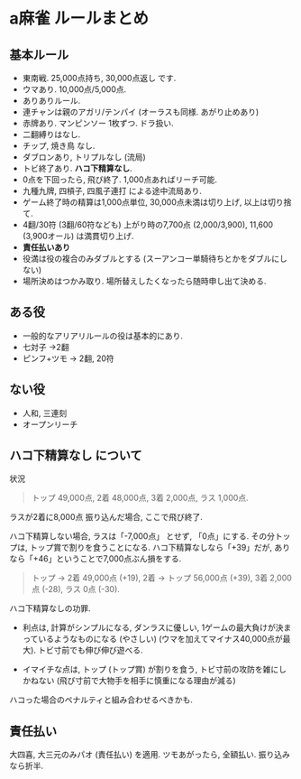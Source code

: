 # a麻雀 ルールまとめ

## 基本ルール

* 東南戦. 25,000点持ち, 30,000点返し です.
* ウマあり. 10,000点/5,000点.
* ありありルール.
* 連チャンは親のアガリ/テンパイ (オーラスも同様. あがり止めあり)
* 赤牌あり. マンピンソー 1枚ずつ. ドラ扱い.
* 二翻縛りはなし.
* チップ, 焼き鳥 なし.
* ダブロンあり, トリプルなし (流局)
* トビ終了あり. **ハコ下精算なし**.
* 0点を下回ったら, 飛び終了. 1,000点あればリーチ可能.
* 九種九牌, 四槓子, 四風子連打 による途中流局あり.
* ゲーム終了時の精算は1,000点単位, 30,000点未満は切り上げ, 以上は切り捨て.
* 4翻/30符 (3翻/60符なども) 上がり時の7,700点 (2,000/3,900), 11,600 (3,900オール) は満貫切り上げ.
* **責任払いあり**
* 役満は役の複合のみダブルとする (スーアンコー単騎待ちとかをダブルにしない)
* 場所決めはつかみ取り. 場所替えしたくなったら随時申し出て決める.


## ある役

* 一般的なアリアリルールの役は基本的にあり.
* 七対子 →2翻
* ピンフ+ツモ → 2翻, 20符


## ない役

* 人和, 三連刻
* オープンリーチ


## ハコ下精算なし について

状況

> トップ 49,000点, 2着 48,000点, 3着 2,000点, ラス 1,000点.

ラスが2着に8,000点 振り込んだ場合, ここで飛び終了.

ハコ下精算しない場合, ラスは「-7,000点」 とせず, 「0点」にする.
その分トップは, トップ賞で割りを食うことになる. ハコ下精算なしなら「+39」だが,
ありなら「+46」ということで7,000点ぶん損をする.

> トップ → 2着 49,000点 (+19), 2着 → トップ 56,000点 (+39), 3着 2,000点 (-28), ラス 0点 (-30).

ハコ下精算なしの功罪.

* 利点は, 計算がシンプルになる, ダンラスに優しい,
  1ゲームの最大負けが決まっているようなものになる (やさしい)
  (ウマを加えてマイナス40,000点が最大). トビ寸前でも伸び伸び遊べる.

* イマイチな点は, トップ (トップ賞) が割りを食う,
  トビ寸前の攻防を雑にしかねない (飛び寸前で大物手を相手に慎重になる理由が減る)

ハコった場合のペナルティと組み合わせるべきかも.


## 責任払い

大四喜, 大三元のみパオ (責任払い) を適用.
ツモあがったら, 全額払い. 振り込みなら折半.
